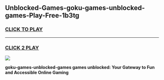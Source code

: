 
## Unblocked-Games-goku-games-unblocked-games-Play-Free-1b3tg
<h3>
<a href="https://premium76.site?title=goku-games-unblocked-games&ref=17A">CLICK TO PLAY</a></h3>
<hr>

<h3>
<a href="https://premium76.site?title=goku-games-unblocked-games&ref=17A">CLICK 2 PLAY</a>
  
</h3>

<a href="https://premium76.site?title=goku-games-unblocked-games&ref=17A"><img src="https://clearcache.store/games.png"></a>


**goku-games-unblocked-games games unblocked: Your Gateway to Fun and Accessible Online Gaming**
